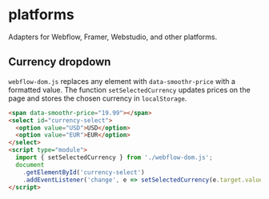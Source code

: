 # platforms

Adapters for Webflow, Framer, Webstudio, and other platforms.

## Currency dropdown

`webflow-dom.js` replaces any element with `data-smoothr-price` with a formatted
value. The function `setSelectedCurrency` updates prices on the page and stores
the chosen currency in `localStorage`.

```html
<span data-smoothr-price="19.99"></span>
<select id="currency-select">
  <option value="USD">USD</option>
  <option value="EUR">EUR</option>
</select>
<script type="module">
  import { setSelectedCurrency } from './webflow-dom.js';
  document
    .getElementById('currency-select')
    .addEventListener('change', e => setSelectedCurrency(e.target.value));
</script>
```
